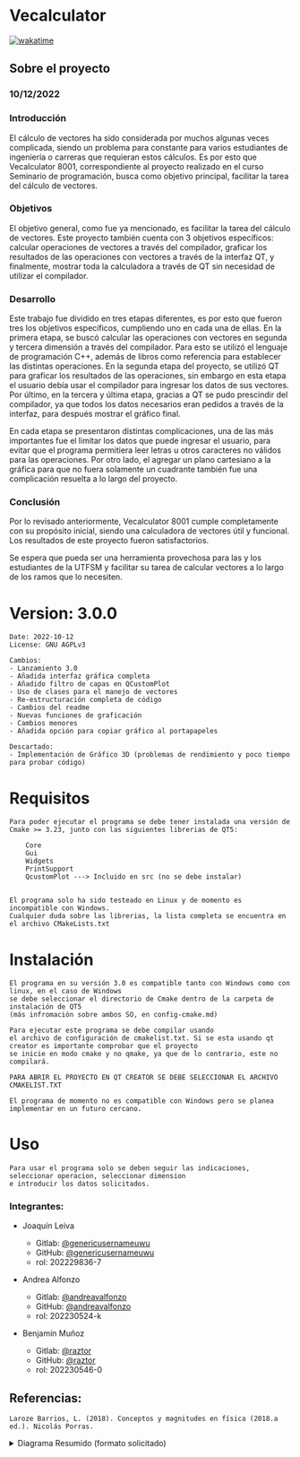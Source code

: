 # Vecalculator
[![wakatime](https://wakatime.com/badge/user/5be7d1e2-7411-4f5d-9f82-c9a643da22e2/project/9aafb881-995a-4634-9ffa-40e64411f340.svg)](https://wakatime.com/badge/user/5be7d1e2-7411-4f5d-9f82-c9a643da22e2/project/9aafb881-995a-4634-9ffa-40e64411f340)


## Sobre el proyecto
### 10/12/2022
### Introducción
El cálculo de vectores ha sido considerada por muchos algunas veces complicada, siendo un problema para constante para varios estudiantes de ingeniería o carreras que requieran estos cálculos. Es por esto que Vecalculator 8001, correspondiente al proyecto realizado en el curso Seminario de programación, busca como objetivo principal, facilitar la tarea del cálculo de vectores.

### Objetivos
El objetivo general, como fue ya mencionado, es facilitar la tarea del cálculo de vectores. Este proyecto también cuenta con 3 objetivos específicos: calcular operaciones de vectores a través del compilador, graficar los resultados de las operaciones con vectores a través de la interfaz QT, y finalmente, mostrar toda la calculadora a través de QT sin necesidad de utilizar el compilador.

### Desarrollo
Este trabajo fue dividido en tres etapas diferentes, es por esto que fueron tres los objetivos específicos, cumpliendo uno en cada una de ellas. En la primera etapa, se buscó calcular las operaciones con vectores en segunda y tercera dimensión a través del compilador. Para esto se utilizó el lenguaje de programación C++, además de libros como referencia para establecer las distintas operaciones. En la segunda etapa del proyecto, se utilizó QT para graficar los resultados de las operaciones, sin embargo en esta etapa el usuario debía usar el compilador para ingresar los datos de sus vectores. Por último, en la tercera y última etapa, gracias a QT se pudo prescindir del compilador, ya que todos los datos necesarios eran pedidos a través de la interfaz, para después mostrar el gráfico final. 

En cada etapa se presentaron distintas complicaciones, una de las más importantes fue el limitar los datos que puede ingresar el usuario, para evitar que el programa permitiera leer letras u otros caracteres no válidos para las operaciones. Por otro lado, el agregar un plano cartesiano a la gráfica para que no fuera solamente un cuadrante también fue una complicación resuelta a lo largo del proyecto.


### Conclusión
Por lo revisado anteriormente, Vecalculator 8001 cumple completamente con su propósito inicial, siendo una calculadora de vectores útil y funcional. Los resultados de este proyecto fueron satisfactorios.

Se espera que pueda ser una herramienta provechosa para las y los estudiantes de la UTFSM y facilitar su tarea de calcular vectores a lo largo de los ramos que lo necesiten. 



# Version: 3.0.0

    Date: 2022-10-12
    License: GNU AGPLv3

    Cambios:
    - Lanzamiento 3.0
    - Añadida interfaz gráfica completa 
    - Añadido filtro de capas en QCustomPlot
    - Uso de clases para el manejo de vectores
    - Re-estructuración completa de código
    - Cambios del readme
    - Nuevas funciones de graficación
    - Cambios menores
    - Añadida opción para copiar gráfico al portapapeles

    Descartado:
    - Implementación de Gráfico 3D (problemas de rendimiento y poco tiempo para probar código)


# Requisitos
    Para poder ejecutar el programa se debe tener instalada una versión de Cmake >= 3.23, junto con las siguientes librerias de QT5:

        Core
        Gui
        Widgets
        PrintSupport
        QcustomPlot ---> Incluido en src (no se debe instalar)


    El programa solo ha sido testeado en Linux y de momento es incompatible con Windows.
    Cualquier duda sobre las librerias, la lista completa se encuentra en el archivo CMakeLists.txt


# Instalación
    El programa en su versión 3.0 es compatible tanto con Windows como con linux, en el caso de Windows
    se debe seleccionar el directorio de Cmake dentro de la carpeta de instalación de QT5
    (más infromación sobre ambos SO, en config-cmake.md)

    Para ejecutar este programa se debe compilar usando
    el archivo de configuración de cmakelist.txt. Si se esta usando qt creator es importante comprobar que el proyecto 
    se inicie en modo cmake y no qmake, ya que de lo contrario, este no compilará. 

    PARA ABRIR EL PROYECTO EN QT CREATOR SE DEBE SELECCIONAR EL ARCHIVO CMAKELIST.TXT

    El programa de momento no es compatible con Windows pero se planea implementar en un futuro cercano.

# Uso
    Para usar el programa solo se deben seguir las indicaciones, seleccionar operacion, seleccionar dimension
    e introducir los datos solicitados.


### Integrantes:
* Joaquín Leiva
  * Gitlab: [@genericusernameuwu](https://gitlab.com/genericusernameuwu)
  * GitHub: [@genericusernameuwu](https://github.com/genericusernameuwu)
  * rol: 202229836-7


* Andrea Alfonzo
  * Gitlab: [@andreavalfonzo](https://gitlab.com/andreavalfonzo)
  * GitHub: [@andreavalfonzo](https://github.com/andreavalfonzo)
   * rol: 202230524-k


* Benjamín Muñoz
  * Gitlab: [@raztor](https://gitlab.com/raztor)
  * GitHub: [@raztor](https://github.com/Raztor)
  * rol: 202230546-0


## Referencias:
    Laroze Barrios, L. (2018). Conceptos y magnitudes en física (2018.a ed.). Nicolás Porras.

<details>
<summary>Diagrama Resumido (formato solicitado)</summary>
<br>
<img src="https://gitlab.com/Raztor/vecalculator/-/raw/main/media/img.png" alt="Diagrama UML">
</details>
